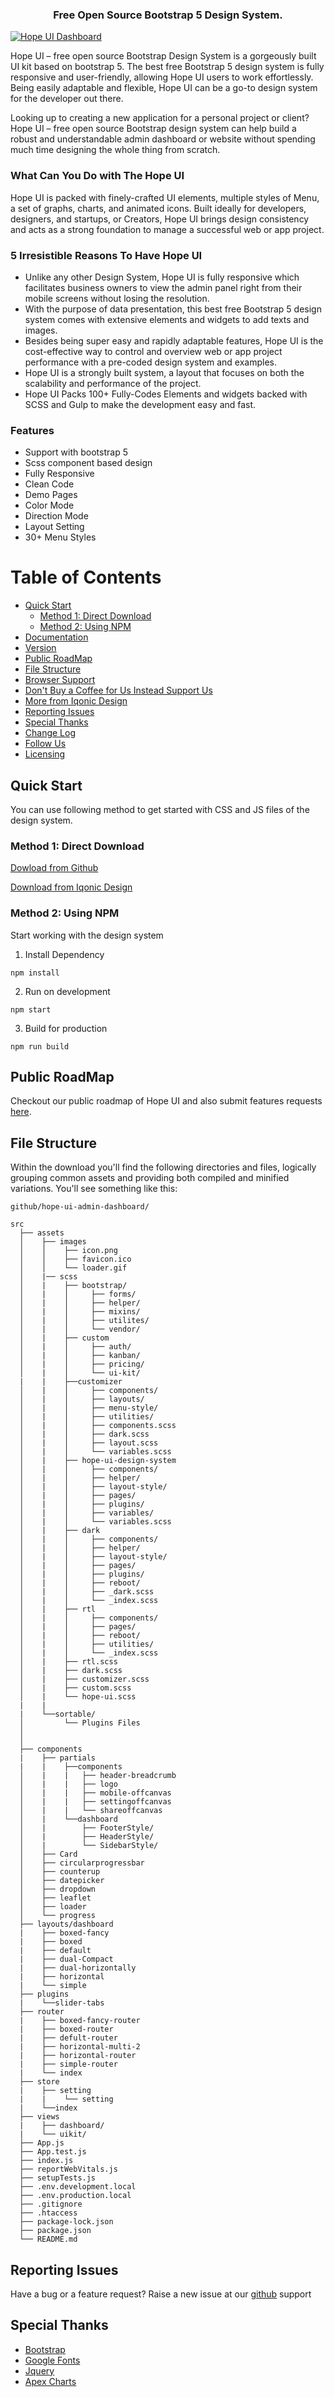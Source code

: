 <h3 align="center">Free Open Source Bootstrap 5 Design System.</h3>

<a href="https://templates.iqonic.design/hope-ui/html/dist" target="__blank" title="Hope UI Dashboard">
  <img src="https://assets.iqonic.design/hope-ui/github/rtl-mode-min.png" alt="Hope UI Dashboard" />
</a>

Hope UI – free open source Bootstrap Design System is a gorgeously built UI kit based on bootstrap 5. The best free Bootstrap 5 design system is fully responsive and user-friendly, allowing Hope UI users to work effortlessly.
Being easily adaptable and flexible, Hope UI can be a go-to design system for the developer out there.

Looking up to creating a new application for a personal project or client? Hope UI – free open source Bootstrap design system can help build a robust and understandable admin dashboard or website without spending much time designing the whole thing from scratch.

### What Can You Do with The Hope UI

Hope UI is packed with finely-crafted UI elements, multiple styles of Menu, a set of graphs, charts, and animated icons.
Built ideally for developers, designers, and startups, or Creators, Hope UI brings design consistency and acts as a strong foundation to manage a successful web or app project.

### 5 Irresistible Reasons To Have Hope UI
- Unlike any other Design System, Hope UI is fully responsive which facilitates business owners to view the admin panel right from their mobile screens without losing the resolution.
- With the purpose of data presentation, this best free Bootstrap 5 design system comes with extensive elements and widgets to add texts and images. 
- Besides being super easy and rapidly adaptable features, Hope UI is the cost-effective way to control and overview web or app project performance with a pre-coded design system and examples.
- Hope UI is a strongly built system, a layout that focuses on both the scalability and performance of the project.
- Hope UI Packs 100+ Fully-Codes Elements and widgets backed with SCSS and Gulp to make the development easy and fast.


### Features

- Support with bootstrap 5
- Scss component based design
- Fully Responsive
- Clean Code
- Demo Pages
- Color Mode
- Direction Mode
- Layout Setting
- 30+ Menu Styles

# Table of Contents

  - [Quick Start](#quick-start)
    - [Method 1: Direct Download](#method-1-direct-download)
    - [Method 2: Using NPM](#method-2-using-npm)
  - [Documentation](#documentation)
  - [Version](#version)
  - [Public RoadMap](#public-roadmap)
  - [File Structure](#file-structure)
  - [Browser Support](#browser-support)
  - [Don't Buy a Coffee for Us Instead Support Us](#dont-buy-a-coffee-for-us-instead-support-us)
  - [More from Iqonic Design](#more-from-iqonic-design)
  - [Reporting Issues](#reporting-issues)
  - [Special Thanks](#special-thanks)
  - [Change Log](#change-log)
  - [Follow Us](#follow-us)
  - [Licensing](#licensing)

## Quick Start

You can use following method to get started with CSS and JS files of the design system.

### Method 1: Direct Download
[Dowload from Github](https://github.com/insionCEO/hope-ui-react-dashboard/archive/refs/heads/main.zip)

[Download from Iqonic Design](https://iqonic.design/product/admin-templates/hope-ui-admin-free-open-source-bootstrap-admin-template/?utm_source=github&utm_medium=github-description&utm_campaign=open_source_github)
### Method 2: Using NPM
Start working with the design system
1. Install Dependency
```
npm install
```

2. Run on development 
```
npm start
```
3. Build for production
```
npm run build
```
## Public RoadMap
Checkout our public roadmap of Hope UI and also submit features requests [here](https://iqonic.design/hopeui-roadmap/).
## File Structure
Within the download you'll find the following directories and files, logically grouping common assets and providing both compiled and minified variations. You'll see something like this:
```
github/hope-ui-admin-dashboard/

src
  ├── assets
  │    ├── images
  │    │    ├── icon.png
  │    │    ├── favicon.ico
  │    │    └── loader.gif
  │    |── scss
  │    |    ├── bootstrap/
  │    |    │     ├── forms/
  │    |    │     ├── helper/
  │    |    │     ├── mixins/
  │    |    │     ├── utilites/
  │    |    │     └── vendor/
  │    |    ├── custom
  │    |    │     ├── auth/
  │    |    │     ├── kanban/
  │    |    │     ├── pricing/
  │    |    │     └── ui-kit/
  |    |    ├──customizer
  │    |    │     ├── components/
  │    |    │     ├── layouts/
  │    |    │     ├── menu-style/
  │    |    │     ├── utilities/
  │    |    │     ├── components.scss
  │    |    │     ├── dark.scss
  │    |    │     ├── layout.scss
  │    |    │     └── variables.scss   
  │    |    ├── hope-ui-design-system
  │    |    │     ├── components/
  │    |    │     ├── helper/
  │    |    │     ├── layout-style/
  │    |    │     ├── pages/
  │    |    │     ├── plugins/
  │    |    │     ├── variables/
  │    |    │     └── variables.scss
  │    |    ├── dark
  │    |    │     ├── components/
  │    |    │     ├── helper/
  │    |    │     ├── layout-style/
  │    |    │     ├── pages/
  │    |    │     ├── plugins/
  │    |    │     ├── reboot/
  │    |    │     ├── _dark.scss
  │    |    │     └── _index.scss
  │    |    ├── rtl
  │    |    │     ├── components/
  │    |    │     ├── pages/
  │    |    │     ├── reboot/
  │    |    │     ├── utilities/
  │    |    │     └── _index.scss
  │    |    ├── rtl.scss
  │    |    ├── dark.scss
  │    |    ├── customizer.scss
  │    |    ├── custom.scss
  │    |    └── hope-ui.scss
  |    |
  |    └──sortable/
  │         └── Plugins Files
  │  
  │ 
  ├── components
  |    ├── partials
  |    |    ├──components
  │    |    |   ├── header-breadcrumb
  │    |    |   ├── logo
  │    |    |   ├── mobile-offcanvas
  │    |    |   ├── settingoffcanvas
  │    |    |   └── shareoffcanvas
  │    |    └──dashboard
  │    |        ├── FooterStyle/
  │    |        ├── HeaderStyle/
  │    |        └── SidebarStyle/
  │    ├── Card
  │    ├── circularprogressbar
  │    ├── counterup
  │    ├── datepicker
  │    ├── dropdown
  │    ├── leaflet
  │    ├── loader
  │    └── progress
  ├── layouts/dashboard
  |    ├── boxed-fancy
  |    ├── boxed
  |    ├── default
  |    ├── dual-Compact
  |    ├── dual-horizontally
  |    ├── horizontal
  |    └── simple 
  ├── plugins
  |    └──slider-tabs
  ├── router
  |    ├── boxed-fancy-router
  |    ├── boxed-router
  |    ├── defult-router 
  |    ├── horizontal-multi-2
  |    ├── horizontal-router
  |    ├── simple-router 
  |    └── index
  ├── store
  |    ├── setting
  |    |    └── setting
  |    └──index
  ├── views
  |    ├── dashboard/
  |    └── uikit/
  ├── App.js
  ├── App.test.js
  ├── index.js
  ├── reportWebVitals.js
  ├── setupTests.js
  ├── .env.development.local
  ├── .env.production.local
  ├── .gitignore
  ├── .htaccess
  ├── package-lock.json
  ├── package.json
  └── README.md
```
## Reporting Issues
Have a bug or a feature request? Raise a new issue at our [github](https://github.com/insionCEO/hope-ui-design-system/issues) support

## Special Thanks
- [Bootstrap](https://getbootstrap.com/)
- [Google Fonts](https://www.google.com/fonts)
- [Jquery](https://jquery.com/)
- [Apex Charts](https://apexcharts.com/)

